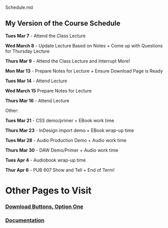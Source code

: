 Schedule.md


## My Version of the Course Schedule

**Tues Mar 7** - Attend the Class Lecture

**Wed March 8** - Update Lecture Based on Notes + Come up with Questions for Thursday Lecture

**Thurs Mar 9** - Attend the Class Lecture and Interrupt More!


**Mon Mar 13** - Prepare Notes for Lecture + Ensure Download Page is Ready

**Tues Mar 14** - Attend Lecture 

**Wed March 15** Prepare Notes for Lecture

**Thurs Mar 16** - Attend Lecture 



Other: 

**Tues Mar 21** - CSS demo/primer + EBook work time  

**Thurs Mar 23** - InDesign import demo + EBook wrap-up time


**Tues Mar 28** - Audio Production Demo + Audio work time  

**Thurs Mar 30** - DAW Demo/Primer + Audio work time


**Tues Apr 4** - Audiobook wrap-up time   

**Thur Apr 6** - PUB 607 Show and Tell + End of Term!


# Other Pages to Visit

### [Download Buttons, Option One](DownloadButtons.md)

### [Documentation](Documentation.md)

